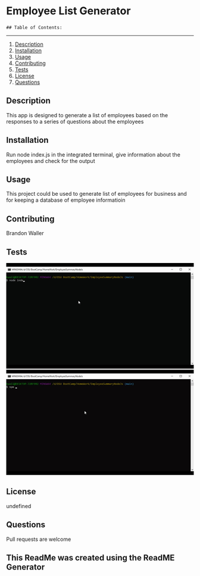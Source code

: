# Employee List Generator


    ## Table of Contents:
***
  1. [Description](#description) 
  2. [Installation](#Installation)
  3. [Usage](#Usage)  
  4. [Contributing](#Contributing)
  5. [Tests](#Tests)
  6. [License](#License)
  7. [Questions](#Questions)
  

## Description
This app is designed to generate a list of employees based on the responses to a series of questions about the employees 

## Installation
Run node index.js in the integrated terminal, give information about the employees and check for the output

## Usage
This project could be used to generate list of employees for business and for keeping a database of employee informatioin

## Contributing
Brandon Waller

## Tests
![](img\nodefail.gif)
![](img\nodeTestSuccess.gif)
## License
undefined

## Questions
Pull requests are welcome

## This ReadMe was created using the ReadME Generator

